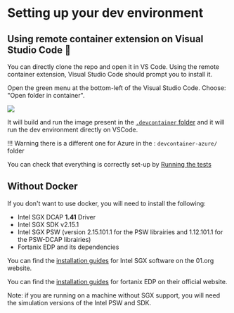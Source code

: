 # Setting up your dev environment

## Using remote container extension on Visual Studio Code 🐳

You can directly clone the repo and open it in VS Code. Using the remote container extension, Visual Studio Code should prompt you to install it. 

Open the green menu at the bottom-left of the Visual Studio Code.
Choose: "Open folder in container".

![](../../../assets/Screenshot-vscode.png)

It will build and run the image present in the [`.devcontainer` folder](https://github.com/mithril-security/blindai-preview/tree/main/.devcontainer) and it will run the dev environment directly on VSCode.

!!! Warning 
    there is a different one for Azure in the : `devcontainer-azure/` folder

You can check that everything is correctly set-up by [Running the tests](../../../index.md#testing)

## Without Docker

If you don't want to use docker, you will need to install the following:

* Intel SGX DCAP **1.41** Driver
* Intel SGX SDK v2.15.1
* Intel SGX PSW (version 2.15.101.1 for the PSW librairies and 1.12.101.1 for the PSW-DCAP librairies)
* Fortanix EDP and its dependencies

You can find the [installation guides](https://download.01.org/intel-sgx/sgx-linux/2.9/docs/) for Intel SGX software on the 01.org website.

You can find the [installation guides](https://edp.fortanix.com/docs/installation/guide/) for fortanix EDP on their official website. 

Note: if you are running on a machine without SGX support, you will need the simulation versions of the Intel PSW and SDK.